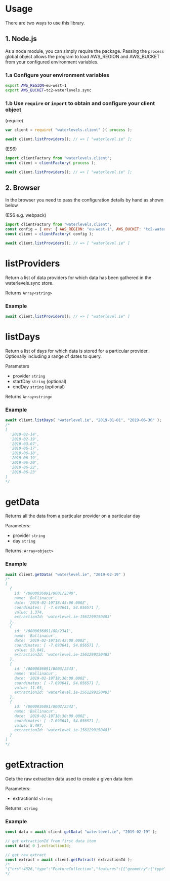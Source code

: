 # Usage

There are two ways to use this library.

## 1. Node.js

As a node module, you can simply require the package. Passing the `process` global object allows the program to load AWS_REGION and AWS_BUCKET from your configured environment variables.

### 1.a Configure your environment variables

```bash
export AWS_REGION=eu-west-1
export AWS_BUCKET=tc2-waterlevels.sync
```

### 1.b Use `require` or `import` to obtain and configure your client object

(require)

```javascript
var client = require( "waterlevels.client" )( process );

await client.listProviders(); // => [ "waterlevel.ie" ];
```

(ES6)

```javascript
import clientFactory from "waterlevels.client";
const client = clientFactory( process );

await client.listProviders(); // => [ "waterlevel.ie" ];
```

## 2. Browser

In the browser you need to pass the configuration details by hand as shown below

(ES6 e.g. webpack)

```javascript
import clientFactory from "waterlevels.client";
const config = { env: { AWS_REGION: "eu-west-1", AWS_BUCKET: "tc2-waterlevels.sync" } };
const client = clientFactory( config );

await client.listProviders(); // => [ "waterlevel.ie" ]
```

# listProviders

Return a list of data providers for which data has been gathered in the waterlevels.sync store.

Returns `Array<string>`

### Example

```javascript
await client.listProviders(); // => [ "waterlevel.ie" ]
```

# listDays

Return a list of days for which data is stored for a particular provider. Optionally including a range of dates to query.

Parameters

- provider `string`
- startDay `string` (optional)
- endDay `string` (optional)

Returns `Array<string>`

### Example

```javascript
await client.listDays( "waterlevel.ie", "2019-01-01", "2019-06-30" );
/*
[
  '2019-02-14',
  '2019-02-19',
  '2019-03-07',
  '2019-06-17',
  '2019-06-18',
  '2019-06-19',
  '2019-06-20',
  '2019-06-22',
  '2019-06-23'
]
*/
```

# getData

Returns all the data from a particular provider on a particular day

Parameters:

- provider `string`
- day `string`

Returns: `Array<object>`

### Example

```javascript
await client.getData( "waterlevel.ie", "2019-02-19" )
/*
[
  {
    id: '/0000036091/0001/2340',
    name: 'Ballinacur',
    date: '2019-02-19T18:45:00.000Z',
    coordinates: [ -7.693641, 54.056571 ],
    value: 1.374,
    extractionId: 'waterlevel.ie-1561299150483'
  },
  {
    id: '/0000036091/OD/2341',
    name: 'Ballinacur',
    date: '2019-02-19T18:45:00.000Z',
    coordinates: [ -7.693641, 54.056571 ],
    value: 53.041,
    extractionId: 'waterlevel.ie-1561299150483'
  },
  {
    id: '/0000036091/0003/2343',
    name: 'Ballinacur',
    date: '2019-02-19T18:30:00.000Z',
    coordinates: [ -7.693641, 54.056571 ],
    value: 11.03,
    extractionId: 'waterlevel.ie-1561299150483'
  },
  {
    id: '/0000036091/0002/2342',
    name: 'Ballinacur',
    date: '2019-02-19T18:30:00.000Z',
    coordinates: [ -7.693641, 54.056571 ],
    value: 8.497,
    extractionId: 'waterlevel.ie-1561299150483'
  }
]
*/
```

# getExtraction

Gets the raw extraction data used to create a given data item

Parameters:

- extractionId `string`

Returns: `string`

### Example

```javascript
const data = await client.getData( "waterlevel.ie", "2019-02-19" );

// get extractionId from first data item
const data[ 0 ].extractionId;

// get raw extract
const extract = await client.getExtract( extractionId );
/*
"{"crs":4326,"type":"FeatureCollection","features":[{"geometry":{"type":"Point","coordinates":[-8.238554,53.361687]},"type":"Feature","id":990,"properties":{"url":"/0000026007/0002/","csv_file":"/data/month/26007_0002.csv","station.name":"Bellagill","value":16.16,"datetime":"2019-06-23 14:00:00+00:00","sensor.ref":"0002","station.ref":"0000026007","station.region_id":2,"err_code":99}},{"geometry":{"type":"Point","coordinates":[-8.238554,53.361687]},"type":"Feature","id":841,"properties":{"url":"/ . . .
*/
```
